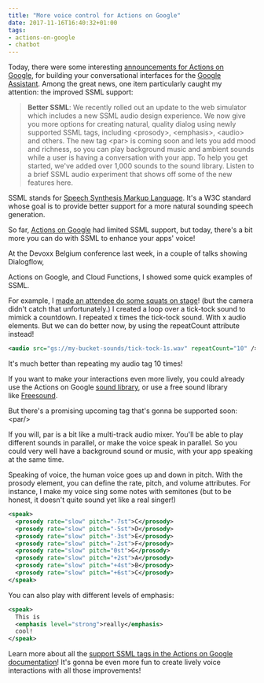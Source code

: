 ```yaml
---
title: "More voice control for Actions on Google"
date: 2017-11-16T16:40:32+01:00
tags:
- actions-on-google
- chatbot
---
```


Today, there were some interesting [announcements for Actions on Google](https://developers.googleblog.com/2017/11/help-users-find-interact-re-engage-with.html), for building your conversational interfaces for the [Google Assistant](https://assistant.google.com/). Among the great news, one item particularly caught my attention: the improved SSML support:

> **Better SSML**:
> We recently rolled out an update to the web simulator
> which includes a new SSML audio design experience.
> We now give you more options for creating natural,
> quality dialog using newly supported SSML tags, including \<prosody>,
> \<emphasis>, \<audio> and others. The new tag \<par> is coming soon
> and lets you add mood and richness, so you can play background music
> and ambient sounds while a user is having a conversation with your app.
> To help you get started, we've added over 1,000 sounds to the sound library.
> Listen to a brief SSML audio experiment that shows off some of the new features here.

SSML stands for [Speech Synthesis Markup Language](https://www.w3.org/TR/speech-synthesis/). It's a W3C standard whose goal is to provide better support for a more natural sounding speech generation.

So far, [Actions on Google](https://developers.google.com/actions/) had limited SSML support, but today, there's a bit more you can do with SSML to enhance your apps' voice!

At the Devoxx Belgium conference last week, in a couple of talks showing Dialogflow, 

Actions on Google, and Cloud Functions, I showed some quick examples of SSML.

For example, I [made an attendee do some squats on stage](https://youtu.be/7NjRqMYH11s?t=40m41s)! (but the camera didn't catch that unfortunately.) I created a loop over a tick-tock sound to mimick a countdown. I repeated x times the tick-tock sound. With x audio elements. But we can do better now, by using the repeatCount attribute instead!

```xml
<audio src="gs://my-bucket-sounds/tick-tock-1s.wav" repeatCount="10" />
```

It's much better than repeating my audio tag 10 times!

If you want to make your interactions even more lively, you could already use the Actions on Google [sound library](https://developers.google.com/actions/tools/sound-library/), or use a free sound library like [Freesound](https://www.freesound.org/).

But there's a promising upcoming tag that's gonna be supported soon: \<par/>

If you will, par is a bit like a multi-track audio mixer. You'll be able to play different sounds in parallel, or make the voice speak in parallel. So you could very well have a background sound or music, with your app speaking at the same time.

Speaking of voice, the human voice goes up and down in pitch. With the prosody element, you can define the rate, pitch, and volume attributes. For instance, I make my voice sing some notes with semitones (but to be honest, it doesn't quite sound yet like a real singer!)

```xml
<speak>
  <prosody rate="slow" pitch="-7st">C</prosody>
  <prosody rate="slow" pitch="-5st">D</prosody>
  <prosody rate="slow" pitch="-3st">E</prosody>
  <prosody rate="slow" pitch="-2st">F</prosody>
  <prosody rate="slow" pitch="0st">G</prosody>
  <prosody rate="slow" pitch="+2st">A</prosody>
  <prosody rate="slow" pitch="+4st">B</prosody>
  <prosody rate="slow" pitch="+6st">C</prosody>
</speak>
```

You can also play with different levels of emphasis:

```xml
<speak>
  This is 
  <emphasis level="strong">really</emphasis>
  cool!
</speak>
```

Learn more about all the [support SSML tags in the Actions on Google documentation](https://developers.google.com/actions/reference/ssml)! It's gonna be even more fun to create lively voice interactions with all those improvements!